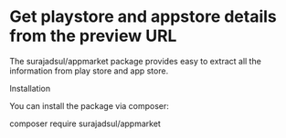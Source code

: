 # Get playstore and appstore details from the preview URL

The surajadsul/appmarket package provides easy to extract 
all the information from play store and app store.

Installation

You can install the package via composer:

composer require surajadsul/appmarket
